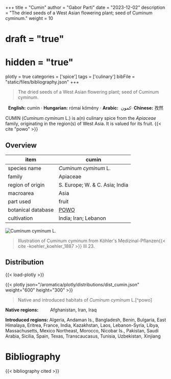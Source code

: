 +++
title = "Cumin"
author = "Gabor Parti"
date = "2023-12-02"
description = "The dried seeds of a West Asian flowering plant; seed of Cuminum cyminum."
weight = 10
# draft = "true"
# hidden = "true"
plotly = true
categories = ['spice']
tags = ['culinary']
bibFile = "static/files/bibliography.json"
+++

>The dried seeds of a West Asian flowering plant; seed of Cuminum cyminum.

<center>

**English:** cumin · **Hungarian:** római kömény · **Arabic:** <span class="arabic-text" dir="rtl">كمون </span> · **Chinese:** <span class="traditional-chinese-text">孜然</span> 

</center>

CUMIN (*Cuminum cyminum* L.) is a(n) culinary spice from the *Apiaceae* family, originating in the region(s) of West Asia. It is valued for its fruit. {{< cite "powo" >}}

## Overview

|       item       |                       cumin                       |
|------------------|---------------------------------------------------|
|   species name   |                *Cuminum cyminum* L.               |
|      family      |                      Apiaceae                     |
| region of origin |           S. Europe; W. & C. Asia; India          |
|     macroarea    |                        Asia                       |
|     part used    |                       fruit                       |
|botanical database|[POWO](https://powo.science.kew.org/taxon/840882-1)|
|    cultivation   |                India; Iran; Lebanon               |

![*Cuminum cyminum* L.](/images/illustrations/cumin.png?width=40rem "Illustration of Cuminum cyminum from Köhler's Medizinal-Pflanzen")

>Illustration of Cuminum cyminum from Köhler's Medizinal-Pflanzen{{< cite -koehler_koehler_1887 >}} III 23.

## Distribution

{{< load-plotly >}}

{{< plotly json="/aromatica/plotly/distributions/dist_cumin.json" weight="600" height="300" >}}

>Native and introduced habitats of *Cuminum cyminum* L.[^powo]

<p style="text-align:left;">

**Native regions:** &ensp; &ensp; &ensp; Afghanistan, Iran, Iraq

**Introduced regions:** Algeria, Andaman Is., Bangladesh, Benin, Bulgaria, East Himalaya, Eritrea, France, India, Kazakhstan, Laos, Lebanon-Syria, Libya, Massachusetts, Mexico Northeast, Morocco, Nicobar Is., Pakistan, Saudi Arabia, Sicilia, Spain, Texas, Transcaucasus, Tunisia, Uzbekistan, Xinjiang

</p>



# Bibliography

{{< bibliography cited >}}

